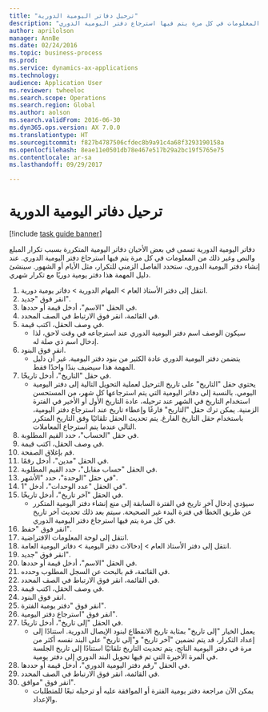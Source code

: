 ```yaml
--- 
title: "ترحيل دفاتر اليومية الدورية"
description: "دفاتر اليومية الدورية تسمى في بعض الأحيان دفاتر اليومية المتكررة بسبب تكرار المبلع والنص وغير ذلك من المعلومات في كل مرة يتم فيها استرجاع دفتر اليومية الدوري."
author: aprilolson
manager: AnnBe
ms.date: 02/24/2016
ms.topic: business-process
ms.prod: 
ms.service: dynamics-ax-applications
ms.technology: 
audience: Application User
ms.reviewer: twheeloc
ms.search.scope: Operations
ms.search.region: Global
ms.author: aolson
ms.search.validFrom: 2016-06-30
ms.dyn365.ops.version: AX 7.0.0
ms.translationtype: HT
ms.sourcegitcommit: f827b4787506cfdec8b9a91c4a68f3293190158a
ms.openlocfilehash: 8eae11e0501db78e467e517b29a2bc19f5765e75
ms.contentlocale: ar-sa
ms.lasthandoff: 09/29/2017

---
```

# <a name="post-periodic-journals"></a>ترحيل دفاتر اليومية الدورية

[!include [task guide banner](../../includes/task-guide-banner.md)]

دفاتر اليومية الدورية تسمى في بعض الأحيان دفاتر اليومية المتكررة بسبب تكرار المبلع والنص وغير ذلك من المعلومات في كل مرة يتم فيها استرجاع دفتر اليومية الدوري. عند إنشاء دفتر اليومية الدوري، ستحدد الفاصل الزمني للتكرار، مثل الأيام أو الشهور. سينشئ دليل المهمة هذا دفتر يومية دوريًا مع تكرار شهري.



1. انتقل إلى دفتر الأستاذ العام > المهام الدورية > دفاتر يومية دورية.
2. انقر فوق "جديد".
3. في الحقل "الاسم"، أدخل قيمة أو حددها.
4. في القائمة، انقر فوق الارتباط في الصف المحدد.
5. في وصف الحقل، اكتب قيمة.
    * سيكون الوصف اسم دفتر اليومية الدوري عند استرجاعه في وقت لاحق، لذا إدخال اسم ذي صلة له.  
6. انقر فوق البنود.
    * يتضمن دفتر اليومية الدوري عادة الكثير من بنود دفتر اليومية. غير أن دليل المهمة هذا سيضيف بندًا واحدًا فقط.  
7. في حقل "التاريخ"، أدخل تاريخًا.
    * يحتوي حقل "التاريخ" على تاريخ الترحيل لعملية التحويل التالية إلى دفتر اليومية اليومي. بالنسبة إلى دفاتر اليومية التي يتم استرجاعها كل شهر، من المستحسن استخدام التاريخ في الشهر عند ترحيله، عادة التاريخ الأول أو الأخير في الفترة الزمنية. يمكن ترك حقل "التاريخ" فارغًا وإعطاء تاريخ عند استرجاع دفتر اليومية، باستخدام حقل التاريخ الفارغ.    يتم تحديث الحقل تلقائيًا وفق التاريخ المتكرر التالي عندما يتم استرجاع المعاملات.  
8. في حقل "الحساب"، حدد القيم المطلوبة.
9. في وصف الحقل، اكتب قيمة.
10. قم بإغلاق الصفحة.
11. في الحقل "مدين"، أدخل رقمًا.
12. في الحقل "حساب مقابل"، حدد القيم المطلوبة.
13. في حقل "الوحدة"، حدد "الأشهر".
14. في الحقل "عدد الوحدات"، أدخل "1".
15. في الحقل "آخر تاريخ‬"، أدخل تاريخًا.
    * سيؤدي إدخال آخر تاريخ في الفترة السابقة إلى منع إنشاء دفتر اليومية المتكرر عن طريق الخطأ في فترة البدء غير الصحيحة. سيتم بعد ذلك تحديث آخر تاريخ في كل مرة يتم فيها استرجاع دفتر اليومية الدوري.  
16. انقر فوق "حفظ".
17. انتقل إلى لوحة المعلومات الافتراضية.
18. انتقل إلى دفتر الأستاذ العام > إدخالات دفتر اليومية > دفاتر اليومية العامة‬.
19. انقر فوق "جديد".
20. في الحقل "الاسم"، أدخل قيمة أو حددها.
21. في القائمة، قم بالبحث عن السجل المطلوب وحدده.
22. في القائمة، انقر فوق الارتباط في الصف المحدد.
23. في وصف الحقل، اكتب قيمة.
24. انقر فوق البنود.
25. انقر فوق "دفتر يومية الفترة".
26. انقر فوق "استرجاع دفتر اليومية‬".
27. في الحقل "إلى تاريخ"، أدخل تاريخًا.
    * يعمل الخيار "إلى ‏‏تاريخ‬" بمثابة تاريخ الانقطاع لبنود الإيصال الدورية. استنادًا إلى إعداد التكرار، قد يتم تضمين "آخر تاريخ" و"إلى تاريخ" على البند نفسه أكثر من مرة في دفتر اليومية الناتج. يتم تحديث التاريخ تلقائيًا استنادًا إلى تاريخ الجلسة في المرة الأخيرة التي تم فيها تحويل البند الدوري إلى دفتر يومية.  
28. في الحقل "رقم دفتر اليومية الدوري"، أدخل قيمة أو حددها.
29. في القائمة، انقر فوق الارتباط في الصف المحدد.
30. انقر فوق "موافق".
    * يمكن الآن مراجعة دفتر يومية الفترة‬ أو الموافقة عليه أو ترحيله تبعًا للمتطلبات والإعداد.  


